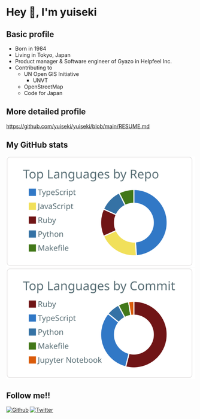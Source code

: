 # Hey 🍻, I'm yuiseki

## Basic profile

- Born in 1984
- Living in Tokyo, Japan
- Product manager & Software engineer of Gyazo in Helpfeel Inc.
- Contributing to
  - UN Open GIS Initiative
    - UNVT
  - OpenStreetMap
  - Code for Japan

## More detailed profile

https://github.com/yuiseki/yuiseki/blob/main/RESUME.md

## My GitHub stats

[![](https://raw.githubusercontent.com/yuiseki/yuiseki/main/profile-summary-card-output/default/1-repos-per-language.svg)](https://github.com/vn7n24fzkq/github-profile-summary-cards)
[![](https://raw.githubusercontent.com/yuiseki/yuiseki/main/profile-summary-card-output/default/2-most-commit-language.svg)](https://github.com/vn7n24fzkq/github-profile-summary-cards)

## Follow me!!

[![Github](https://img.shields.io/github/followers/yuiseki?label=Follow&style=social)](https://github.com/yuiseki)
[![Twitter](https://img.shields.io/twitter/follow/yuiseki_?style=social)](https://twitter.com/yuiseki_)
